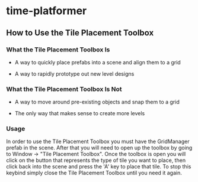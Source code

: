 # time-platformer


## How to Use the Tile Placement Toolbox

### What the Tile Placement Toolbox Is

* A way to quickly place prefabs into a scene and align them to a grid

* A way to rapidly prototype out new level designs

### What the Tile Placement Toolbox Is Not

* A way to move around pre-existing objects and snap them to a grid

* The only way that makes sense to create more levels

### Usage

In order to use the Tile Placement Toolbox you must have the GridManager prefab
in the scene. After that you will need to open up the toolbox by going to
Window -> "Tile Placement Toolbox". Once the toolbox is open you will click on
the button that represents the type of tile you want to place, then click back
into the scene and press the 'A' key to place that tile. To stop this keybind
simply close the Tile Placement Toolbox until you need it again.
